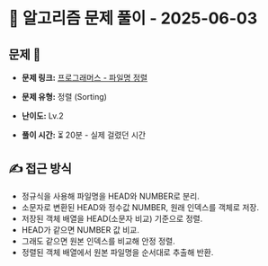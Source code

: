 # 📝 알고리즘 문제 풀이 - 2025-06-03

## 문제 📖

- **문제 링크:** [프로그래머스 - 파일명 정렬](https://school.programmers.co.kr/learn/courses/30/lessons/17686)

- **문제 유형:** 정렬 (Sorting)

- **난이도:** Lv.2

- **풀이 시간:** ⏳ 20분 - 실제 걸렸던 시간

## ✍ 접근 방식

- 정규식을 사용해 파일명을 HEAD와 NUMBER로 분리.
- 소문자로 변환된 HEAD와 정수값 NUMBER, 원래 인덱스를 객체로 저장.
- 저장된 객체 배열을 HEAD(소문자 비교) 기준으로 정렬.
- HEAD가 같으면 NUMBER 값 비교.
- 그래도 같으면 원본 인덱스를 비교해 안정 정렬.
- 정렬된 객체 배열에서 원본 파일명을 순서대로 추출해 반환.
